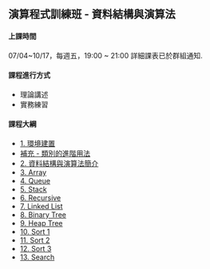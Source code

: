 ## 演算程式訓練班 - 資料結構與演算法

#### 上課時間

07/04~10/17，每週五，19:00 ~ 21:00
詳細課表已於群組通知.

#### 課程進行方式

- 理論講述
- 實務練習

#### 課程大綱
- [1. 環境建置](http://ap-training.github.io/Data_Structure202507/0.%20開發環境建置.slides.html)
- [補充 - 類別的進階用法](http://ap-training.github.io/Data_Structure202507/0-1.%20補充%20-%20類別進階用法_Q.slides.html)
- [2. 資料結構與演算法簡介](http://ap-training.github.io/Data_Structure202507/1.%20資料結構與演算法簡介.slides.html)
- [3. Array](http://ap-training.github.io/Data_Structure202507/2.%20陣列(Array)_Q.slides.html)
- [4. Queue](http://ap-training.github.io/Data_Structure202507/3.%20佇列(Queue)_Q.slides.html)
- [5. Stack](http://ap-training.github.io/Data_Structure202507/4.堆疊_Q(Stack).slides.html)
- [6. Recursive](http://ap-training.github.io/Data_Structure202507/13.%20遞迴_Q(Recursive).slides.html)
- [7. Linked List](http://ap-training.github.io/Data_Structure202507/5.鏈結串列_Q(Linked%20List).slides.html)
- [8. Binary Tree](http://ap-training.github.io/Data_Structure202507/6.二元搜尋樹(Binary%20Search%20Tree)_Q.slides.html)
- [9. Heap Tree](http://ap-training.github.io/Data_Structure202507/7.堆積樹(Heap%20Tree)_Q.slides.html)
- [10. Sort 1](http://ap-training.github.io/Data_Structure202507/9.排序(Sort)(一)_Q.slides.html)
- [11. Sort 2](http://ap-training.github.io/Data_Structure202507/10.排序(Sort)(二)_Q.slides.html)
- [12. Sort 3](http://ap-training.github.io/Data_Structure202507/11.排序(Sort)(三)_Q.slides.html)
- [13. Search](http://ap-training.github.io/Data_Structure202507/12.%20搜尋_Q.slides.html)
